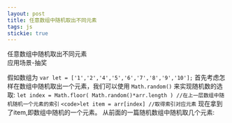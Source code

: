 ```yaml
---
layout: post
title: 任意数组中随机取出不同元素
tags: js
stickie: true
---
```


任意数组中随机取出不同元素<br>应用场景-抽奖

假如数组为
    `var let = ['1','2','4','5','6','7','8','9','10'];`
首先考虑怎样在数组中随机取出一个元素，我们可以使用 `Math.random()` 来实现随机数的选取:
    `let index = Math.floor( Math.random()*arr.length ) //在上一层数组中随机随机一个元素的索引`
    `<code>let item = arr[index] //取得索引对应元素`
现在拿到了item,即数组中随机的一个元素。
从前面的一篇随机数组中随机取几个元素: